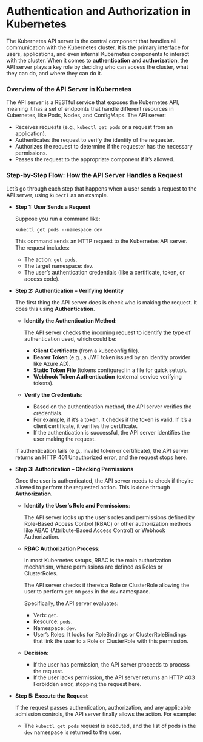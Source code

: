 # Authentication and Authorization in Kubernetes

The Kubernetes API server is the central component that handles all communication with the Kubernetes cluster. It is the primary interface for users, applications, and even internal Kubernetes components to interact with the cluster. When it comes to **authentication** and **authorization**, the API server plays a key role by deciding who can access the cluster, what they can do, and where they can do it.

### Overview of the API Server in Kubernetes

The API server is a RESTful service that exposes the Kubernetes API, meaning it has a set of endpoints that handle different resources in Kubernetes, like Pods, Nodes, and ConfigMaps. The API server:

- Receives requests (e.g., ```kubectl get pods``` or a request from an application).
- Authenticates the request to verify the identity of the requester.
- Authorizes the request to determine if the requester has the necessary permissions.
- Passes the request to the appropriate component if it’s allowed.

### Step-by-Step Flow: How the API Server Handles a Request

Let’s go through each step that happens when a user sends a request to the API server, using ```kubectl``` as an example.

- **Step 1: User Sends a Request**

  Suppose you run a command like:

  ```kubectl get pods --namespace dev```

  This command sends an HTTP request to the Kubernetes API server. The request includes:
  - The action: ```get pods```.
  - The target namespace: ```dev```.
  - The user’s authentication credentials (like a certificate, token, or access code).

- **Step 2: Authentication – Verifying Identity**

  The first thing the API server does is check who is making the request. It does this using **Authentication**.

  - **Identify the Authentication Method**:

    The API server checks the incoming request to identify the type of authentication used, which could be:

    - **Client Certificate** (from a kubeconfig file).
    - **Bearer Token** (e.g., a JWT token issued by an identity provider like Azure AD).
    - **Static Token File** (tokens configured in a file for quick setup).
    - **Webhook Token Authentication** (external service verifying tokens).

  - **Verify the Credentials**:

    - Based on the authentication method, the API server verifies the credentials.
    - For example, if it’s a token, it checks if the token is valid. If it’s a client certificate, it verifies the certificate.
    - If the authentication is successful, the API server identifies the user making the request.

  If authentication fails (e.g., invalid token or certificate), the API server returns an HTTP 401 Unauthorized error, and the request stops here.

- **Step 3: Authorization – Checking Permissions**

  Once the user is authenticated, the API server needs to check if they’re allowed to perform the requested action. This is done through **Authorization**.

  - **Identify the User’s Role and Permissions**:

    The API server looks up the user’s roles and permissions defined by Role-Based Access Control (RBAC) or other authorization methods like ABAC (Attribute-Based Access Control) or Webhook Authorization.

  - **RBAC Authorization Process**:

    In most Kubernetes setups, RBAC is the main authorization mechanism, where permissions are defined as Roles or ClusterRoles.

    The API server checks if there’s a Role or ClusterRole allowing the user to perform ```get``` on ```pods``` in the ```dev``` namespace.

    Specifically, the API server evaluates:

    - Verb: ```get```.
    - Resource: ```pods```.
    - Namespace: ```dev```.
    - User’s Roles: It looks for RoleBindings or ClusterRoleBindings that link the user to a Role or ClusterRole with this permission.
   
  - **Decision**:

    - If the user has permission, the API server proceeds to process the request.
    - If the user lacks permission, the API server returns an HTTP 403 Forbidden error, stopping the request here.
   
- **Step 5: Execute the Request**

  If the request passes authentication, authorization, and any applicable admission controls, the API server finally allows the action. For example:
  
  - The ```kubectl get pods``` request is executed, and the list of pods in the ```dev``` namespace is returned to the user.
